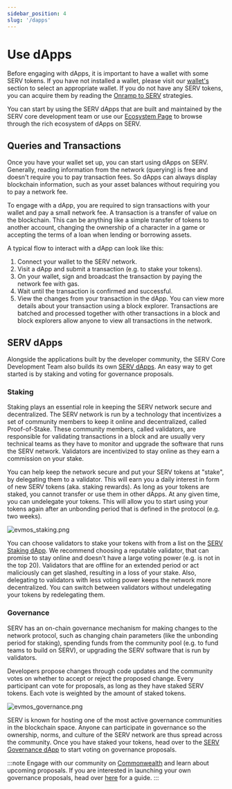 ```yaml
---
sidebar_position: 4
slug: '/dapps'
---
```


# Use dApps

Before engaging with dApps, it is important to have a wallet with some SERV tokens. If you have not installed a wallet,
please visit our [wallet's](./../use/wallet) section to select an appropriate wallet. If you do not have any SERV tokens,
you can acquire them by reading the [Onramp to SERV](../transfer-tokens/index.md#onramp-to-evmos) strategies.

<!-- add link to [dApps](../intro#what-are-dapps) -->

You can start by using the SERV dApps that are built and maintained by the SERV core development team or use our
[Ecosystem Page](https://evmos.org/ecosystem) to browse through the rich ecosystem of dApps on SERV.

## Queries and Transactions

Once you have your wallet set up, you can start using dApps on SERV. Generally, reading information from the network
(querying) is free and doesn't require you to pay transaction fees. So dApps can always display blockchain information,
such as your asset balances without requiring you to pay a network fee.

To engage with a dApp, you are required to sign transactions with your wallet and pay a small network fee. A transaction
is a transfer of value on the blockchain. This can be anything like a simple transfer of tokens to another account,
changing the ownership of a character in a game or accepting the terms of a loan when lending or borrowing assets.

A typical flow to interact with a dApp can look like this:

1. Connect your wallet to the SERV network.
2. Visit a dApp and submit a transaction (e.g. to stake your tokens).
3. On your wallet, sign and broadcast the transaction by paying the network fee with gas.
4. Wait until the transaction is confirmed and successful.
5. View the changes from your transaction in the dApp. You can view more details about your transaction using a block
  explorer. Transactions are batched and processed together with other transactions in a block and block explorers allow
  anyone to view all transactions in the network.

## SERV dApps

Alongside the applications built by the developer community, the SERV Core Development Team also builds its own
[SERV dApps](https://app.evmos.org). An easy way to get started is by staking and voting for governance proposals.

### Staking

Staking plays an essential role in keeping the SERV network secure and decentralized. The SERV network is run by a
technology that incentivizes a set of community members to keep it online and decentralized, called Proof-of-Stake.
These community members, called validators, are responsible for validating transactions in a block and are usually
very technical teams as they have to monitor and upgrade the software that runs the SERV network. Validators are
incentivized to stay online as they earn a commission on your stake.

You can help keep the network secure and put your SERV tokens at "stake", by delegating them to a validator. This will
earn you a daily interest in form of new SERV tokens (aka. staking rewards). As long as your tokens are staked, you
cannot transfer or use them in other dApps. At any given time, you can undelegate your tokens. This will allow you to
start using your tokens again after an unbonding period that is defined in the protocol (e.g. two weeks).

![evmos_staking.png](/img/evmos_staking.png)

You can choose validators to stake your tokens with from a list on the [SERV Staking dApp](https://app.evmos.org/staking).
We recommend choosing a reputable validator, that can promise to stay online and doesn't have a large voting power
(e.g. is not in the top 20). Validators that are offline for an extended period or act maliciously can get slashed,
resulting in a loss of your stake. Also, delegating to validators with less voting power keeps the network more
decentralized. You can switch between validators without undelegating your tokens by redelegating them.

### Governance

SERV has an on-chain governance mechanism for making changes to the network protocol, such as changing chain parameters
(like the unbonding period for staking), spending funds from the community pool (e.g. to fund teams to build on SERV),
or upgrading the SERV software that is run by validators.

Developers propose changes through code updates and the community votes on whether to accept or reject the proposed change.
Every participant can vote for proposals, as long as they have staked SERV tokens. Each vote is weighted by the amount
of staked tokens.

![evmos_governance.png](/img/evmos_governance.png)

SERV is known for hosting one of the most active governance communities in the blockchain space. Anyone can participate
in governance so the ownership, norms, and culture of the SERV network are thus spread across the community. Once you
have staked your tokens, head over to the [SERV Governance dApp](https://app.evmos.org/governance) to start voting on
governance proposals.

:::note
Engage with our community on [Commonwealth](https://commonwealth.im/evmos) and learn about upcoming proposals. If you are
interested in launching your own governance proposals, head over [here](https://academy.evmos.org/community/governance/)
for a guide.
:::

